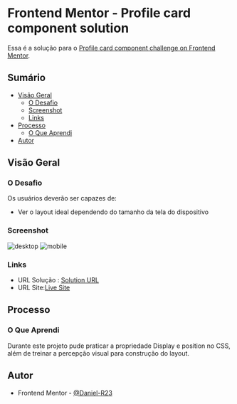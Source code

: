 # Frontend Mentor - Profile card component solution

Essa é a solução para o [Profile card component challenge on Frontend Mentor](https://www.frontendmentor.io/challenges/profile-card-component-cfArpWshJ).

## Sumário

- [Visão Geral](#overview)
  - [O Desafio](#the-challenge)
  - [Screenshot](#screenshot)
  - [Links](#links)
- [Processo](#my-process)
  - [O Que Aprendi](#what-i-learned)
- [Autor](#author)


## Visão Geral

### O Desafio

Os usuários deverão ser capazes de:

- Ver o layout ideal dependendo do tamanho da tela do dispositivo

### Screenshot
![desktop](https://user-images.githubusercontent.com/53978097/133124076-62b3d9aa-0b68-48ff-bcfc-15b016d72c3b.png)
![mobile](https://user-images.githubusercontent.com/53978097/133124144-094e68af-2764-422f-b88e-555ae7f5afb1.png)

### Links

- URL Solução : [Solution URL](https://github.com/Daniel-R23/profile-card-component-main)
- URL Site:[Live Site](https://daniel-r23.github.io/profile-card-component-main/)

## Processo

### O Que Aprendi

Durante este projeto pude praticar a propriedade Display e position no CSS, além de treinar a percepção visual para construção do layout.

## Autor

- Frontend Mentor - [@Daniel-R23](https://www.frontendmentor.io/profile/Daniel-R23)
